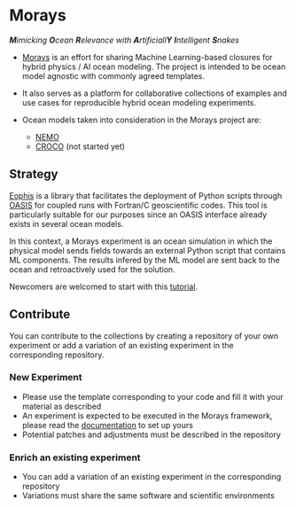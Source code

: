 # Morays

_**M**imicking **O**cean **R**elevance with **A**rtificiall**Y** **I**ntelligent **S**nakes_

- [Morays](https://morays-doc.readthedocs.io/en/latest/index.html) is an effort for sharing Machine Learning-based closures for hybrid physics / AI ocean modeling. The project is intended to be ocean model agnostic with commonly agreed templates.

- It also serves as a platform for collaborative collections of examples and use cases for reproducible hybrid ocean modeling experiments.

- Ocean models taken into consideration in the Morays project are:
    - [NEMO](https://www.nemo-ocean.eu/)
    - [CROCO](https://www.croco-ocean.org/) (not started yet)


## Strategy

[Eophis](https://github.com/meom-group/eophis/) is a library that facilitates the deployment of Python scripts through [OASIS](https://oasis.cerfacs.fr/en/) for coupled runs with Fortran/C geoscientific codes. This tool is particularly suitable for our purposes since an OASIS interface already exists in several ocean models.

In this context, a Morays experiment is an ocean simulation in which the physical model sends fields towards an external Python script that contains ML components. The results infered by the ML model are sent back to the ocean and retroactively used for the solution.

Newcomers are welcomed to start with this [tutorial](https://morays-doc.readthedocs.io/en/latest/getting_started.html).

## Contribute

You can contribute to the collections by creating a repository of your own experiment or add a variation of an existing experiment in the corresponding repository.

### New Experiment

- Please use the template corresponding to your code and fill it with your material as described
- An experiment is expected to be executed in the Morays framework, please read the [documentation](https://morays-doc.readthedocs.io/en/latest/index.html) to set up yours
- Potential patches and adjustments must be described in the repository


### Enrich an existing experiment

- You can add a variation of an existing experiment in the corresponding repository
- Variations must share the same software and scientific environments
